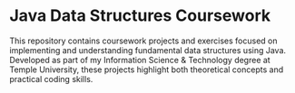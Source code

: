 # Java Data Structures Coursework

This repository contains coursework projects and exercises focused on implementing and understanding fundamental data structures using Java. Developed as part of my Information Science & Technology degree at Temple University, these projects highlight both theoretical concepts and practical coding skills.

